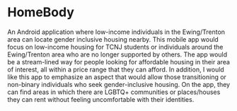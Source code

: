 # HomeBody
An Android application where low-income individuals in the Ewing/Trenton area can locate gender inclusive housing nearby. 
This mobile app would focus on low-income housing for TCNJ students or individuals around the Ewing/Trenton area who are no longer supported by others. The app would be a stream-lined way for people looking for affordable housing in their area of interest, all within a price range that they can afford. In addition, I would like this app to emphasize an aspect that would allow those transitioning or non-binary individuals who seek gender-inclusive housing. On the app, they can find areas in which there are LGBTQ+ communities or places/houses they can rent without feeling uncomfortable with their identities.
